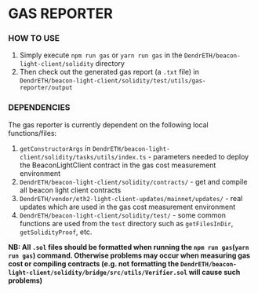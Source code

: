 # GAS REPORTER

### HOW TO USE

1. Simply execute `npm run gas` or `yarn run gas` in the `DendrETH/beacon-light-client/solidity` directory
2. Then check out the generated gas report (a `.txt` file) in `DendrETH/beacon-light-client/solidity/test/utils/gas-reporter/output`

### DEPENDENCIES

The gas reporter is currently dependent on the following local functions/files:

1. `getConstructorArgs` in `DendrETH/beacon-light-client/solidity/tasks/utils/index.ts` - parameters needed to deploy the BeaconLightClient contract in the gas cost measurement environment
2. `DendrETH/beacon-light-client/solidity/contracts/` - get and compile all beacon light client contracts
3. `DendrETH/vendor/eth2-light-client-updates/mainnet/updates/` - real updates which are used in the gas cost measurement environment
4. `DendrETH/beacon-light-client/solidity/test/` - some common functions are used from the `test` directory such as `getFilesInDir`, `getSolidityProof`, etc.

**NB: All `.sol` files should be formatted when running the `npm run gas`(`yarn run gas`) command. Otherwise problems may occur when measuring gas cost or compiling contracts (e.g. not formatting the `DendrETH/beacon-light-client/solidity/bridge/src/utils/Verifier.sol` will cause such problems)**
